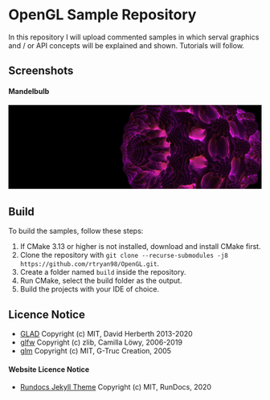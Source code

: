 # OpenGL Sample Repository
In this repository I will upload commented samples in which serval graphics and / or API concepts will be explained and shown.
Tutorials will follow.

## Screenshots
#### Mandelbulb
![Mandelbulb](/docs/res/screens/mandelbulb.png?raw=true)

## Build
To build the samples, follow these steps:
1. If CMake 3.13 or higher is not installed, download and install CMake first.
2. Clone the repository with `git clone --recurse-submodules -j8 https://github.com/rtryan98/OpenGL.git`.
3. Create a folder named `build` inside the repository.
4. Run CMake, select the build folder as the output.
5. Build the projects with your IDE of choice.

## Licence Notice
* [GLAD](https://github.com/Dav1dde/glad/blob/master/LICENSE) Copyright (c) MIT, David Herberth 2013-2020
* [glfw](https://github.com/glfw/glfw/blob/master/LICENSE.md) Copyright (c) zlib, Camilla Löwy, 2006-2019
* [glm](https://github.com/g-truc/glm/blob/master/copying.txt) Copyright (c) MIT, G-Truc Creation, 2005

#### Website Licence Notice
* [Rundocs Jekyll Theme](https://github.com/rundocs/jekyll-rtd-theme/blob/master/LICENSE) Copyright (c) MIT, RunDocs, 2020
